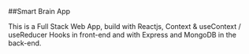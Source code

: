 ##Smart Brain App

This is a Full Stack Web App, build with Reactjs, Context & useContext / useReducer Hooks in front-end and with Express and MongoDB in the back-end. 
